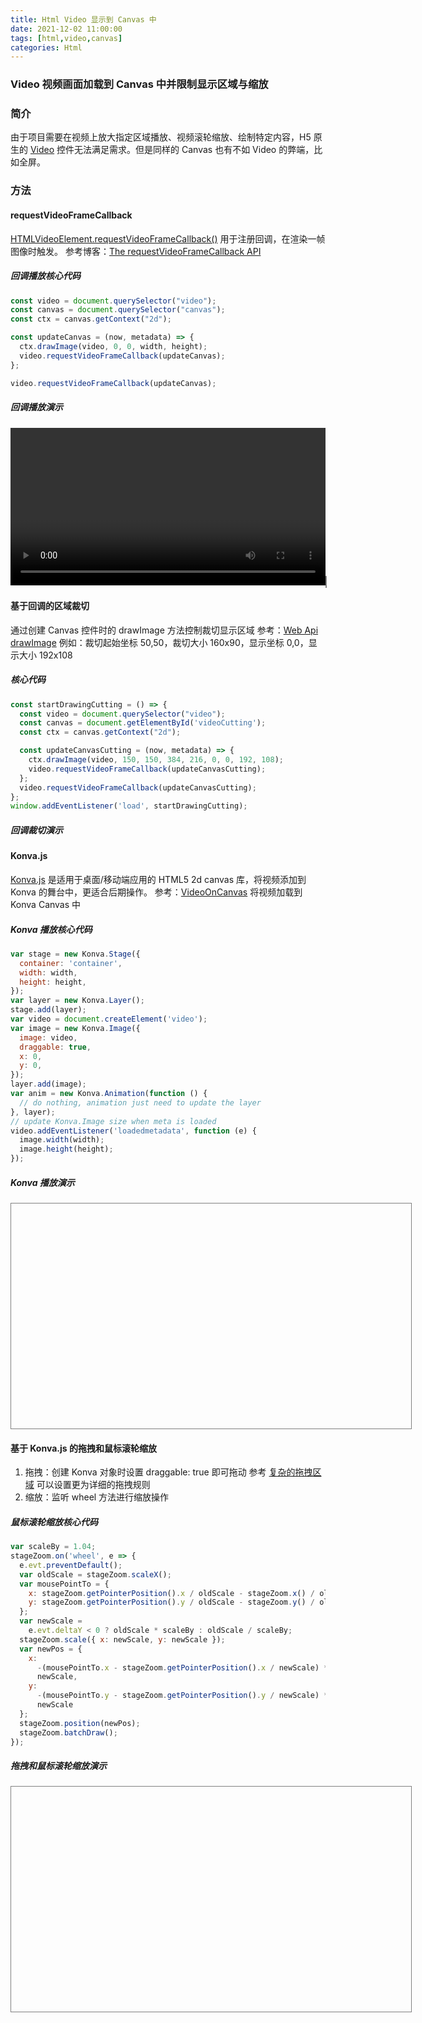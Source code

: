 ```yaml
---
title: Html Video 显示到 Canvas 中
date: 2021-12-02 11:00:00
tags: [html,video,canvas]
categories: Html
---
```

### Video 视频画面加载到 Canvas 中并限制显示区域与缩放
<!-- more -->
### 简介
由于项目需要在视频上放大指定区域播放、视频滚轮缩放、绘制特定内容，H5 原生的 [Video](https://www.w3school.com.cn/tags/tag_video.asp) 控件无法满足需求。但是同样的 Canvas 也有不如 Video 的弊端，比如全屏。

### 方法
#### requestVideoFrameCallback
[HTMLVideoElement.requestVideoFrameCallback()](https://wicg.github.io/video-rvfc/) 用于注册回调，在渲染一帧图像时触发。
参考博客：[The requestVideoFrameCallback API](https://blog.tomayac.com/2020/05/15/the-requestvideoframecallback-api/)

##### 回调播放核心代码
``` js
const video = document.querySelector("video");
const canvas = document.querySelector("canvas");
const ctx = canvas.getContext("2d");

const updateCanvas = (now, metadata) => {
  ctx.drawImage(video, 0, 0, width, height);
  video.requestVideoFrameCallback(updateCanvas);
};

video.requestVideoFrameCallback(updateCanvas);
```

##### 回调播放演示
<video width="640px" height="360px" controls playsinline></video>
<canvas width="640px" height="360px" style="border: 1px solid Gray;"></canvas>

<style>
  video,canvas {
    max-width: 100%;
    height: auto;
    display: initial;
 }
</style>

<script>
  const startDrawing = () => {
    const video = document.querySelector("video");
    const canvas = document.querySelector("canvas");
    const ctx = canvas.getContext("2d");
    
    let width = canvas.width;
    let height = canvas.height;

    const updateCanvas = (now, metadata) => {
      ctx.drawImage(video, 0, 0, width, height);
      video.requestVideoFrameCallback(updateCanvas);
    };
    
    video.src = "../../../../../video/test.mp4";
    video.muted = true;
    video.loop = 'loop';
    video.requestVideoFrameCallback(updateCanvas);
    video.play();
  };

  window.addEventListener('load', startDrawing);
</script>

#### 基于回调的区域裁切
通过创建 Canvas 控件时的 drawImage 方法控制裁切显示区域
参考：[Web Api drawImage](https://developer.mozilla.org/zh-CN/docs/Web/API/CanvasRenderingContext2D/drawImage)
例如：裁切起始坐标 50,50，裁切大小 160x90，显示坐标 0,0，显示大小 192x108

##### 核心代码

``` js
const startDrawingCutting = () => {
  const video = document.querySelector("video");
  const canvas = document.getElementById('videoCutting');
  const ctx = canvas.getContext("2d");

  const updateCanvasCutting = (now, metadata) => {
    ctx.drawImage(video, 150, 150, 384, 216, 0, 0, 192, 108);
    video.requestVideoFrameCallback(updateCanvasCutting);
  };
  video.requestVideoFrameCallback(updateCanvasCutting);
};
window.addEventListener('load', startDrawingCutting);
```

##### 回调裁切演示

<canvas id="videoCutting" ></canvas>

<script>
  const startDrawingCutting = () => {
    const video = document.querySelector("video");
    const canvas = document.getElementById('videoCutting');
    const ctx = canvas.getContext("2d");
  
    const updateCanvasCutting = (now, metadata) => {
      ctx.drawImage(video, 150, 150, 384, 216, 0, 0, 192, 108);
      video.requestVideoFrameCallback(updateCanvasCutting);
    };
    video.requestVideoFrameCallback(updateCanvasCutting);
  };
  window.addEventListener('load', startDrawingCutting);
</script>

#### Konva.js
[Konva.js](https://konvajs.org/) 是适用于桌面/移动端应用的 HTML5 2d canvas 库，将视频添加到 Konva 的舞台中，更适合后期操作。
参考：[VideoOnCanvas](https://konvajs.org/docs/sandbox/Video_On_Canvas.html) 将视频加载到 Konva Canvas 中

##### Konva 播放核心代码

``` js
var stage = new Konva.Stage({
  container: 'container',
  width: width,
  height: height,
});
var layer = new Konva.Layer();
stage.add(layer);
var video = document.createElement('video');
var image = new Konva.Image({
  image: video,
  draggable: true,
  x: 0,
  y: 0,
});
layer.add(image);
var anim = new Konva.Animation(function () {
  // do nothing, animation just need to update the layer
}, layer);
// update Konva.Image size when meta is loaded
video.addEventListener('loadedmetadata', function (e) {
  image.width(width);
  image.height(height);
});
```

##### Konva 播放演示

<script src="https://cdnjs.cloudflare.com/ajax/libs/konva/8.3.0/konva.min.js"></script>

<div id="container"></div>

<style>
  #container {
    width: 640px;
    height: 360px;
    border: 1px solid Gray;
 }
</style>

<script>
  var width = 640;
  var height = 360;

  var stage = new Konva.Stage({
    container: 'container',
    width: width,
    height: height,
  });
  var layer = new Konva.Layer();
  stage.add(layer);
  var video = document.createElement('video');
  video.src = '../../../../../video/test.mp4';
  var image = new Konva.Image({
    image: video,
    draggable: false,
    x: 0,
    y: 0,
  });
  layer.add(image);
  var anim = new Konva.Animation(function () {
    // do nothing, animation just need to update the layer
  }, layer);
  // update Konva.Image size when meta is loaded
  video.addEventListener('loadedmetadata', function (e) {
    image.width(width);
    image.height(height);
  });

  video.muted = true;
  video.loop = 'loop';
  video.play();
  anim.start();
</script>

#### 基于 Konva.js 的拖拽和鼠标滚轮缩放
1. 拖拽：创建 Konva 对象时设置 draggable: true 即可拖动
    参考 [复杂的拖拽区域](http://konvajs-doc.bluehymn.com/docs/drag_and_drop/Complex_Drag_and_Drop.html) 可以设置更为详细的拖拽规则
1. 缩放：监听 wheel 方法进行缩放操作

##### 鼠标滚轮缩放核心代码

``` js
var scaleBy = 1.04;
stageZoom.on('wheel', e => {
  e.evt.preventDefault();
  var oldScale = stageZoom.scaleX();
  var mousePointTo = {
    x: stageZoom.getPointerPosition().x / oldScale - stageZoom.x() / oldScale,
    y: stageZoom.getPointerPosition().y / oldScale - stageZoom.y() / oldScale
  };
  var newScale =
    e.evt.deltaY < 0 ? oldScale * scaleBy : oldScale / scaleBy;
  stageZoom.scale({ x: newScale, y: newScale });
  var newPos = {
    x:
      -(mousePointTo.x - stageZoom.getPointerPosition().x / newScale) *
      newScale,
    y:
      -(mousePointTo.y - stageZoom.getPointerPosition().y / newScale) *
      newScale
  };
  stageZoom.position(newPos);
  stageZoom.batchDraw();
});
```

##### 拖拽和鼠标滚轮缩放演示

<div id="containerZoom"></div>

<style>
  #containerZoom {
    width: 640px;
    height: 360px;
    border: 1px solid Gray;
 }
</style>

<script>
  var widthZoom = 640;
  var heightZoom = 360;

  var stageZoom = new Konva.Stage({
    container: 'containerZoom',
    width: widthZoom,
    height: heightZoom,
  });
  var layerZoom = new Konva.Layer();
  stageZoom.add(layerZoom);
  var videoZoom = document.createElement('video');
  videoZoom.src = '../../../../../video/test.mp4';
  var imageZoom = new Konva.Image({
    image: videoZoom,
    draggable: true,
    x: 0,
    y: 0,
  });
  layerZoom.add(imageZoom);
  var animZoom = new Konva.Animation(function () {
    // do nothing, animation just need to update the layer
  }, layerZoom);
  // update Konva.Image size when meta is loaded
  videoZoom.addEventListener('loadedmetadata', function (e) {
    imageZoom.width(widthZoom);
    imageZoom.height(heightZoom);
  });

  videoZoom.muted = true;
  videoZoom.loop = 'loop';
  videoZoom.play();
  animZoom.start();

  var scaleBy = 1.04;
  stageZoom.on('wheel', e => {
    e.evt.preventDefault();
    var oldScale = stageZoom.scaleX();
    var mousePointTo = {
      x: stageZoom.getPointerPosition().x / oldScale - stageZoom.x() / oldScale,
      y: stageZoom.getPointerPosition().y / oldScale - stageZoom.y() / oldScale
    };
    var newScale =
      e.evt.deltaY < 0 ? oldScale * scaleBy : oldScale / scaleBy;
    stageZoom.scale({ x: newScale, y: newScale });
    var newPos = {
      x:
        -(mousePointTo.x - stageZoom.getPointerPosition().x / newScale) *
        newScale,
      y:
        -(mousePointTo.y - stageZoom.getPointerPosition().y / newScale) *
        newScale
    };
    stageZoom.position(newPos);
    stageZoom.batchDraw();
  });
</script>